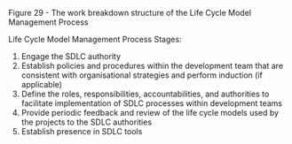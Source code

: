 Figure 29 - The work breakdown structure of the Life Cycle Model Management Process

Life Cycle Model Management Process Stages:

1. Engage the SDLC authority
2. Establish policies and procedures within the development team that are consistent with organisational strategies and perform induction (if applicable)
3. Define the roles, responsibilities, accountabilities, and authorities to facilitate implementation of SDLC processes within development teams
4. Provide periodic feedback and review of the life cycle models used by the projects to the SDLC authorities
5. Establish presence in SDLC tools